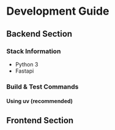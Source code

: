 # Development Guide

## Backend Section

### Stack Information

- Python 3
- Fastapi

### Build & Test Commands

#### Using uv (recommended)


## Frontend Section

